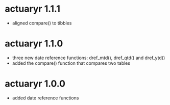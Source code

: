# actuaryr 1.1.1

- aligned compare() to tibbles

# actuaryr 1.1.0

- three new date reference functions: dref_mtd(), dref_qtd() and dref_ytd()
- added the compare() function that compares two tables

# actuaryr 1.0.0

- added date reference functions